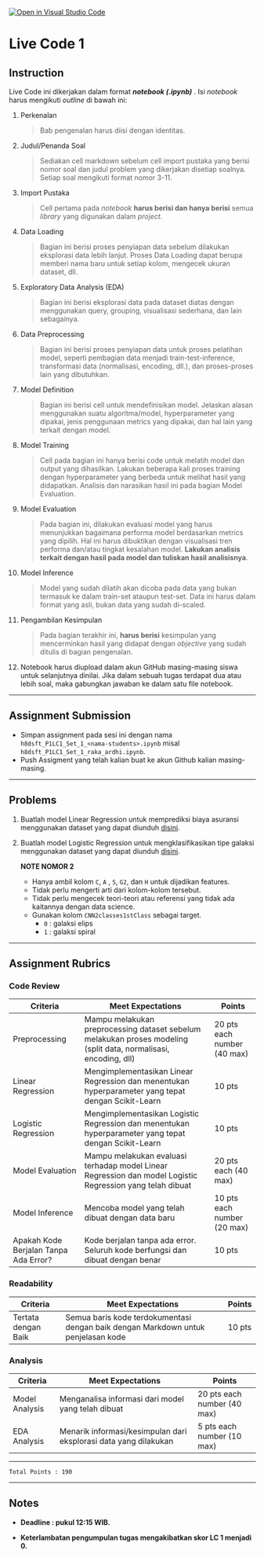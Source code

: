 [![Open in Visual Studio Code](https://classroom.github.com/assets/open-in-vscode-c66648af7eb3fe8bc4f294546bfd86ef473780cde1dea487d3c4ff354943c9ae.svg)](https://classroom.github.com/online_ide?assignment_repo_id=8218638&assignment_repo_type=AssignmentRepo)
# Live Code 1

## Instruction

Live Code ini dikerjakan dalam format ***notebook (.ipynb)*** . Isi *notebook* harus mengikuti *outline* di bawah ini:
1. Perkenalan
   > Bab pengenalan harus diisi dengan identitas.
   
2. Judul/Penanda Soal
   > Sediakan cell markdown sebelum cell import pustaka yang berisi nomor soal dan judul problem yang dikerjakan disetiap soalnya. Setiap soal mengikuti format nomor 3-11.
   
3. Import Pustaka
   > Cell pertama pada *notebook* **harus berisi dan hanya berisi** semua *library* yang digunakan dalam *project*.
   
4. Data Loading
   > Bagian ini berisi proses penyiapan data sebelum dilakukan eksplorasi data lebih lanjut. Proses Data Loading dapat berupa memberi nama baru untuk setiap kolom, mengecek ukuran dataset, dll.
   
5. Exploratory Data Analysis (EDA)
   > Bagian ini berisi eksplorasi data pada dataset diatas dengan menggunakan query, grouping, visualisasi sederhana, dan lain sebagainya.

6. Data Preprocessing
   > Bagian ini berisi proses penyiapan data untuk proses pelatihan model, seperti pembagian data menjadi train-test-inference, transformasi data (normalisasi, encoding, dll.), dan proses-proses lain yang dibutuhkan.

7. Model Definition
   > Bagian ini berisi cell untuk mendefinisikan model. Jelaskan alasan menggunakan suatu algoritma/model, hyperparameter yang dipakai, jenis penggunaan metrics yang dipakai, dan hal lain yang terkait dengan model.

8. Model Training
   > Cell pada bagian ini hanya berisi code untuk melatih model dan output yang dihasilkan. Lakukan beberapa kali proses training dengan hyperparameter yang berbeda untuk melihat hasil yang didapatkan. Analisis dan narasikan hasil ini pada bagian Model Evaluation.

9. Model Evaluation
   > Pada bagian ini, dilakukan evaluasi model yang harus menunjukkan bagaimana performa model berdasarkan metrics yang dipilih. Hal ini harus dibuktikan dengan visualisasi tren performa dan/atau tingkat kesalahan model. **Lakukan analisis terkait dengan hasil pada model dan tuliskan hasil analisisnya**.

10. Model Inference
    > Model yang sudah dilatih akan dicoba pada data yang bukan termasuk ke dalam train-set ataupun test-set. Data ini harus dalam format yang asli, bukan data yang sudah di-scaled.
   
11. Pengambilan Kesimpulan
    > Pada bagian terakhir ini, **harus berisi** kesimpulan yang mencerminkan hasil yang didapat dengan *objective* yang sudah ditulis di bagian pengenalan.

12. Notebook harus diupload dalam akun GitHub masing-masing siswa untuk selanjutnya dinilai. Jika dalam sebuah tugas terdapat dua atau lebih soal, maka gabungkan jawaban ke dalam satu file notebook.

---

## Assignment Submission

- Simpan assignment pada sesi ini dengan nama `h8dsft_P1LC1_Set_1_<nama-students>.ipynb` misal `h8dsft_P1LC1_Set_1_raka_ardhi.ipynb`.
- Push Assigment yang telah kalian buat ke akun Github kalian masing-masing.

---

## Problems
1. Buatlah model Linear Regression untuk memprediksi biaya asuransi menggunakan dataset yang dapat diunduh [disini](https://www.kaggle.com/mirichoi0218/insurance?select=insurance.csv).

2. Buatlah model Logistic Regression untuk mengklasifikasikan tipe galaksi menggunakan dataset yang dapat diunduh [disini](https://github.com/fahmimnalfrzki/Dataset/raw/main/GalaxyMorphology.csv).
   
   **NOTE NOMOR 2**
   - Hanya ambil kolom `C`, `A` , `S`, `G2`, dan `H` untuk dijadikan features.
   - Tidak perlu mengerti arti dari kolom-kolom tersebut.
   - Tidak perlu mengecek teori-teori atau referensi yang tidak ada kaitannya dengan data science.
   - Gunakan kolom `CNN2classes1stClass` sebagai target. 
     + `0` : galaksi elips
     + `1` : galaksi spiral

---

## Assignment Rubrics

### Code Review

| Criteria| Meet Expectations | Points |
| --- | --- | --- |
| Preprocessing | Mampu melakukan preprocessing dataset sebelum melakukan proses modeling (split data, normalisasi, encoding, dll) | 20 pts each number (40 max) |
| Linear Regression | Mengimplementasikan Linear Regression dan menentukan hyperparameter yang tepat dengan Scikit-Learn | 10 pts |
| Logistic Regression | Mengimplementasikan Logistic Regression dan menentukan hyperparameter yang tepat dengan Scikit-Learn | 10 pts |
| Model Evaluation | Mampu melakukan evaluasi terhadap model Linear Regression dan model Logistic Regression yang telah dibuat | 20 pts each (40 max) |
| Model Inference | Mencoba model yang telah dibuat dengan data baru | 10 pts each number (20 max) |
| Apakah Kode Berjalan Tanpa Ada Error? | Kode berjalan tanpa ada error. Seluruh kode berfungsi dan dibuat dengan benar | 10 pts |

### Readability

| Criteria | Meet Expectations | Points |
| --- | --- | --- |
| Tertata dengan Baik| Semua baris kode terdokumentasi dengan baik dengan Markdown untuk penjelasan kode | 10 pts |

### Analysis

| Criteria | Meet Expectations | Points |
| --- | --- | --- |
| Model Analysis | Menganalisa informasi dari model yang telah dibuat | 20 pts each number (40 max) |
| EDA Analysis | Menarik informasi/kesimpulan dari eksplorasi data yang dilakukan | 5 pts each number (10 max) |


---

```
Total Points : 190
```

---
## Notes

* **Deadline : pukul 12:15 WIB.**

* **Keterlambatan pengumpulan tugas mengakibatkan skor LC 1 menjadi 0.**

